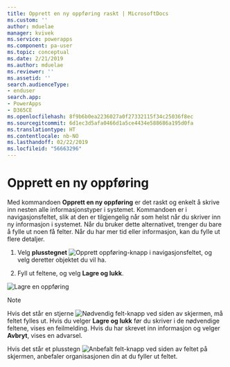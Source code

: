```yaml
---
title: Opprett en ny oppføring raskt | MicrosoftDocs
ms.custom: ''
author: mduelae
manager: kvivek
ms.service: powerapps
ms.component: pa-user
ms.topic: conceptual
ms.date: 2/21/2019
ms.author: mduelae
ms.reviewer: ''
ms.assetid: ''
search.audienceType:
- enduser
search.app:
- PowerApps
- D365CE
ms.openlocfilehash: 8f9b6b0ea2236027a0f27332115f34c25036f8ec
ms.sourcegitcommit: 6d1ec3d5afa0466d1a5ce4434e588686a195d0fa
ms.translationtype: HT
ms.contentlocale: nb-NO
ms.lasthandoff: 02/22/2019
ms.locfileid: "56663296"
---
```

# <a name="create-a-new-record"></a>Opprett en ny oppføring


Med kommandoen **Opprett en ny oppføring** er det raskt og enkelt å skrive inn nesten alle informasjonstyper i systemet. Kommandoen er i navigasjonsfeltet, slik at den er tilgjengelig når som helst når du skriver inn ny informasjon i systemet. Når du bruker dette alternativet, trenger du bare å fylle ut noen få felter. Når du har mer tid eller informasjon, kan du fylle ut flere detaljer.  
    
1. Velg **plusstegnet** ![Opprett oppføring-knapp](media/create-record-button.png "Opprett oppføring-knapp") i navigasjonsfeltet, og velg deretter objektet du vil ha.  
  
2.  Fyll ut feltene, og velg **Lagre og lukk**.  

  ![Lagre en oppføring](media/quick_create.png "Lagre en oppføring")
  
> [!NOTE]
> Hvis det står en stjerne ![Nødvendig felt-knapp](media/required-field-button.png "Nødvendig felt-knapp") ved siden av skjermen, må feltet fylles ut. Hvis du velger **Lagre og lukk** før du skriver i de nødvendige feltene, vises en feilmelding. Hvis du har skrevet inn informasjon og velger **Avbryt**, vises en advarsel.
>   
> Hvis det står et plusstegn ![Anbefalt felt-knapp](media/recommended-field-button.png "Anbefalt felt-knapp") ved siden av feltet på skjermen, anbefaler organisasjonen din at du fyller ut feltet.  
    
